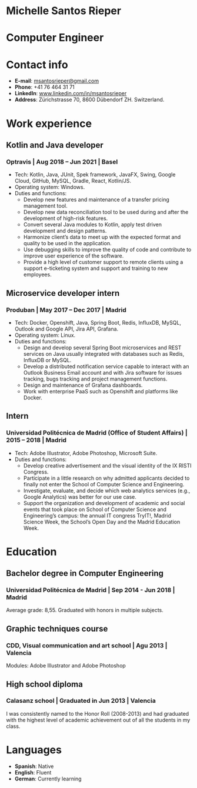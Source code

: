 # Michelle Santos Rieper 
# Computer Engineer

# Contact info
- **E-mail**: msantosrieper@gmail.com
- **Phone**: +41 76 464 31 71
- **LinkedIn**: www.linkedin.com/in/msantosrieper
- **Address**: Zürichstrasse 70, 8600 Dübendorf ZH. Switzerland.

# Work experience

## Kotlin and Java developer 
### Optravis | Aug 2018 – Jun 2021 | Basel
- Tech: Kotlin, Java, JUnit, Spek framework, JavaFX, Swing, Google Cloud, GitHub, MySQL, Gradle, React, Kotlin/JS.
- Operating system: Windows.
- Duties and functions:
    -  Develop new features and maintenance of a transfer pricing management tool.
    - Develop new data reconciliation tool to be used during and after the development of high-risk features.
    - Convert several Java modules to Kotlin, apply test driven development and design patterns.
    - Harmonize client’s data to meet up with the expected format and quality to be used in the application.
    - Use debugging skills to improve the quality of code and contribute to improve user experience of the software.
    - Provide a high level of customer support to remote clients using a support e-ticketing system and support and training to new employees.

## Microservice developer intern 
### Produban | May 2017 – Dec 2017 | Madrid
- Tech: Docker, Openshift, Java, Spring Boot, Redis, InfluxDB, MySQL, Outlook and Google API, Jira API, Grafana.
- Operating system: Linux.
- Duties and functions:
    - Design and develop several Spring Boot microservices and REST services on Java usually integrated with databases such as Redis, InfluxDB or MySQL.
    - Develop a distributed notification service capable to interact with an Outlook Business Email account and with Jira software for issues tracking, bugs tracking and project management functions.
    - Design and maintenance of Grafana dashboards.
    - Work with enterprise PaaS such as Openshift and platforms like Docker.
    
## Intern
### Universidad Politécnica de Madrid (Office of Student Affairs) | 2015 – 2018 | Madrid
- Tech: Adobe Illustrator, Adobe Photoshop, Microsoft Suite.
- Duties and functions:
    - Develop creative advertisement and the visual identity of the IX RISTI Congress.
    - Participate in a little research on why admitted applicants decided to finally not enter the School of Computer Science and Engineering.
    - Investigate, evaluate, and decide which web analytics services (e.g., Google Analytics) was better for our use case.
    - Support the organization and development of academic and social events that took place on School of Computer Science and Engineering’s campus: the annual IT congress TryIT!, Madrid Science Week, the School’s Open Day and the Madrid Education Week.
    
# Education
## Bachelor degree in Computer Engineering
### Universidad Politécnica de Madrid | Sep 2014 - Jun 2018 | Madrid
Average grade: 8,55. Graduated with honors in multiple subjects.

## Graphic techniques course
### CDD, Visual communication and art school | Agu 2013 | Valencia
Modules: Adobe Illustrator and Adobe Photoshop

## High school diploma
### Calasanz school | Graduated in Jun 2013 | Valencia
I was consistently named to the Honor Roll (2008-2013) and had graduated with the highest level of academic
achievement out of all the students in my class.

# Languages 
- **Spanish**: Native
- **English**: Fluent
- **German**: Currently learning
